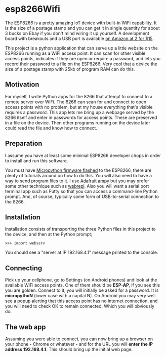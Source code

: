 # esp8266Wifi
The ESP8266 is a pretty amazing IoT device with built-in WiFi capability. It is the size of a postage stamp and  you can get it in single quantity for about 3 bucks on Ebay if you don't mind wiring it up yourself. A development board with breakouts and a USB port is available [on Amazon at 2 for $15](https://www.amazon.com/gp/product/B01IK9GEQG/ref=oh_aui_detailpage_o08_s00?ie=UTF8&psc=1).

This project is a python application that can serve up a little website on the ESP8266 running as a WiFi access point. It can scan for other visible access points, indicates if they are open or require a password, and lets you record their password to a file on the ESP8266. Very cool that a device the size of a postage stamp with 25kb of program RAM can do this.

## Motivation

For myself, I write Python apps for the 8266 that attempt to connect to a remote server over WiFi. The 8266 can scan for and connect to open access points with no problem, but at my house everything that's visible requires a password. This app lets me bring up a webpage served by the 8266 itself and enter in passwords for access points. These are preserved in a file on the device. Then other programs running on the device later could read the file and know how to connect.

## Preparation

I assume you have at least some minimal ESP8266 developer chops in order to install and run this software.

You must have [Micropython firmware flashed](https://learn.adafruit.com/building-and-running-micropython-on-the-esp8266/overview) to the ESP8266, there are plenty of tutorials around on how to do this. You will also need to have a way to send program files to it. I use [Adafruit ampy](https://learn.adafruit.com/micropython-basics-load-files-and-run-code/install-ampy) but you may prefer some other technique such as [webrepl](https://micropython.org/webrepl/). Also you will want a serial port terminal app such as Putty so that you can access a command-line Python prompt. And, of course, typically some form of USB-to-serial connection to the 8266.

## Installation

Installation consists of transporting the three Python files in this project to the device, and then at the Python prompt;

    >>> import webserv

You should see a "server at IP 192.168.4.1" message printed to the console. 

## Connecting

Pick up your cellphone, go to Settings (on Android phones) and look at the available WiFi access points. One of them should be **ESP-AP**, if you see this you are golden. Connect to it, you will initially be asked for a password. It is **micropythoN** (lower case with a capital N). On Android you may very well see a popup alerting that this access point has no internet connection, and you will need to check OK to remain connected. Which you will obviously do.

## The web app

Assuming you were able to connect, you can now bring up a browser on your phone - Chrome or whatever - and for the URL you will **enter the IP address 192.168.4.1**. This should bring up the initial web page. 